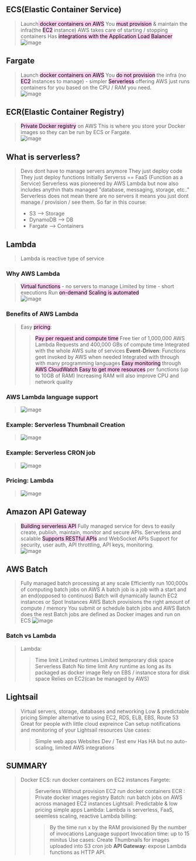 
## ECS(Elastic Container Service)
> Launch<mark style="background: #FFB8EBA6;"> docker containers on AWS</mark>
> You <mark style="background: #FFB8EBA6;">must provision</mark> & maintain the infra(the <mark style="background: #FFB8EBA6;">EC2</mark> instance)
> AWS takes care of starting / stopping containers
> Has <mark style="background: #FFB8EBA6;">integrations with the Application Load Balancer</mark>\
> ![image](<images/Pasted image 20230913224808.png>)

## Fargate
> Launch <mark style="background: #FFB8EBA6;">docker containers on AWS</mark>
> You <mark style="background: #FFB8EBA6;">do not provision</mark> the infra (no <mark style="background: #FFB8EBA6;">EC2</mark> instances to manage) - simpler
> <mark style="background: #FFB8EBA6;">Serverless</mark> offering
> AWS just runs containers for you based on the CPU /
RAM you need.\
![image](<images/Pasted image 20230913224946.png>)

## ECR(Elastic Container Registry)
> <mark style="background: #FFB8EBA6;">Private Docker registry</mark> on AWS
> This is where you store your Docker images so they can
be run by ECS or Fargate.\
> ![image](<images/Pasted image 20230913225130.png>)

## What is serverless?
> Devs dont have to manage servers anymore
> They just deploy code
> They just deploy functions
> Initially Serverss == FaaS (Function as a Service)
> Serverless was pioneered by AWS Lambda but now also
includes anythin thats managed "database, messaging, storage, etc.."
> Serverless does not mean there are no servers it means you just dont manage / provision / see them.
> So far in this course:
> 	- S3 --> Storage
> 	- DynamoDB --> DB
> 	- Fargate --> Containers

## Lambda
> Lambda is reactive type of service
### Why AWS Lambda
> <mark style="background: #FFB8EBA6;">Virtual functions</mark> - no servers to manage
> Limited by time - short executions
> Run <mark style="background: #FFB8EBA6;">on-demand</mark>
> <mark style="background: #FFB8EBA6;">Scaling is automated</mark>\
![image](<images/Pasted image 20230913230001.png>)

### Benefits of AWS Lambda
> Easy <mark style="background: #FFB8EBA6;">pricing</mark>: 
>> <mark style="background: #FFB8EBA6;">Pay per request and compute time</mark>
> Free tier of 1,000,000 AWS Lambda Requests and 400,000 GBs of compute time
> Integrated with the whole AWS suite of services
> **Event-Driven**: Functions geet invoked by AWS when needed
> Integrated with through with many programming languages
> <mark style="background: #FFB8EBA6;">Easy monitoring</mark> through <mark style="background: #FFB8EBA6;">AWS CloudWatch</mark>
> <mark style="background: #FFB8EBA6;">Easy to get more resources</mark> per functions (up to 10GB of RAM)
> Increasing RAM will also improve CPU and network quality

### AWS Lambda language support
> ![image](<images/Pasted image 20230913230435.png>)

### Example: Serverless Thumbnail Creation
>![image](<images/Pasted image 20230913230546.png>)

### Example: Serverless CRON job
>
> ![image](<images/Pasted image 20230913230746.png>)

### Pricing: Lambda
> ![image](<images/Pasted image 20230913230906.png>)

## Amazon API Gateway
> <mark style="background: #FFB8EBA6;">Building serverless API</mark>
>  Fully managed service for devs to easily create,
publish, maintain, monitor and secure APIs.
> Serverless and scalable
><mark style="background: #FFB8EBA6;"> Supports RESTful APIs</mark> and WebSocket APIs
> Support for security, user auth, API throttling, API keys,
monitoring.\
> ![image](<images/Pasted image 20230913232908.png>)
 
## AWS Batch
> Fully managed batch processing at any scale
> Efficiently run 100,000s of computing batch jobs on
AWS
> A batch job is a job with a start and an end(opposed to
continuos)
> Batch will dynamically launch EC2 instances or Spot
Instances
> AWS Batch provisions the right amount of compute /
memory
> You submit or schedule batch jobs and AWS Batch does
the rest
> Batch jobs are defined as Docker images and run on
ECS
![image](<images/Pasted image 20230913233358.png>)
### Batch vs Lambda
> Lambda:
>> Time limit
>> Limited runtmes
>> Limited temprorary disk space
>> Serverless
> Batch
>> No time limit
>> Any runtime as long as its packaged as docker image
>> Rely on EBS / instance stora for disk space
>> Relies on EC2(can be managed by AWS)


## Lightsail
> Virtual servers, storage, databases and networking
> Low & predictable pricing
> Simpler alternative to using EC2, RDS, ELB, EBS, Route 53
> Great for people with little cloud expreince
> Can setup notifications and monitoring of your Lightsail resources
> Use cases:
>> Simple web apps
>> Websites
>> Dev / Test env
> Has HA but no auto-scaling, limited AWS integrations


## SUMMARY
> Docker
> ECS: run docker containers on EC2 instances
> Fargete:
>> Serverless
>> Without provision EC2 run docker containers
> ECR : Private docker images registry
> Batch: run batch jobs on AWS across managed EC2 instances
> Lightsail: Predictable & low pricing simple apps
> Lambda:
>> Lambda is serverless, FaaS, seemless scaling, reactive
>> Lambda billing:
>>> By the time run x by the RAM provisioned
>>> By the number of invocations
>> Language support
>> Invocation time: up to 15 minitus
>> Use cases:
>>> Create Thumbnails for images uploaded into S3
>>> cron job
>> **API Gateway**: expose Lambda functions as HTTP API. 

